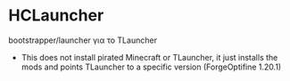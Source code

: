 # HCLauncher

bootstrapper/launcher για το TLauncher 

- This does not install pirated Minecraft or TLauncher, it just installs the mods and points TLauncher to a specific version (ForgeOptifine 1.20.1)

